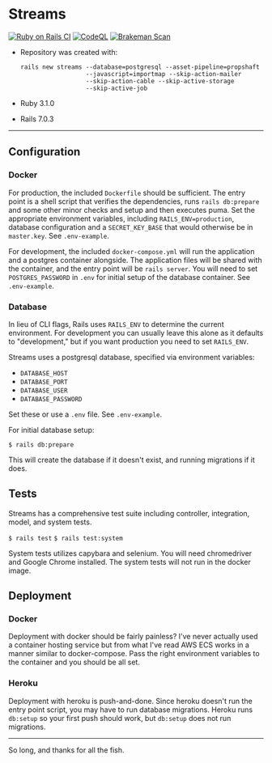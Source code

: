 # Streams

[![Ruby on Rails CI](https://github.com/rakaur/streams/actions/workflows/rubyonrails.yml/badge.svg)](https://github.com/rakaur/streams/actions/workflows/rubyonrails.yml)
[![CodeQL](https://github.com/rakaur/streams/actions/workflows/codeql-analysis.yml/badge.svg)](https://github.com/rakaur/streams/actions/workflows/codeql-analysis.yml)
[![Brakeman Scan](https://github.com/rakaur/streams/actions/workflows/brakeman.yml/badge.svg)](https://github.com/rakaur/streams/actions/workflows/brakeman.yml)


* Repository was created with:

  ```
  rails new streams --database=postgresql --asset-pipeline=propshaft
                    --javascript=importmap --skip-action-mailer
                    --skip-action-cable --skip-active-storage
                    --skip-active-job
  ```

* Ruby 3.1.0

* Rails 7.0.3

---

## Configuration

### Docker

For production, the included `Dockerfile` should be sufficient. The entry point
is a shell script that verifies the dependencies, runs `rails db:prepare` and
some other minor checks and setup and then executes puma. Set the
appropriate environment variables, including `RAILS_ENV=production`, database
configuration and a `SECRET_KEY_BASE` that would otherwise be in `master.key`.
See `.env-example`.

For development, the included `docker-compose.yml` will run the application and
a postgres container alongside. The application files will be shared with the
container, and the entry point will be `rails server`. You will need
to set `POSTGRES_PASSWORD` in `.env` for initial setup of the database
container. See `.env-example`.

### Database

In lieu of CLI flags, Rails uses `RAILS_ENV` to determine the current
environment. For development you can usually leave this alone as it defaults to
"development," but if you want production you need to set `RAILS_ENV`.

Streams uses a postgresql database, specified via environment variables:

* `DATABASE_HOST`
* `DATABASE_PORT`
* `DATABASE_USER`
* `DATABASE_PASSWORD`

Set these or use a `.env` file. See `.env-example`.

For initial database setup:

  `$ rails db:prepare`

This will create the database if it doesn't exist, and running migrations if it
does.

## Tests

Streams has a comprehensive test suite including controller, integration, model,
and system tests.

  `$ rails test`
  `$ rails test:system`

System tests utilizes capybara and selenium. You will need chromedriver and
Google Chrome installed. The system tests will not run in the docker image.

## Deployment

### Docker

Deployment with docker should be fairly painless? I've never actually used a
container hosting service but from what I've read AWS ECS works in a manner
similar to docker-compose. Pass the right environment variables to the container
and you should be all set.

### Heroku

Deployment with heroku is push-and-done. Since heroku doesn't run the entry
point script, you may have to run database migrations. Heroku runs `db:setup` so
your first push should work, but `db:setup` does not run migrations.

---

So long, and thanks for all the fish.
